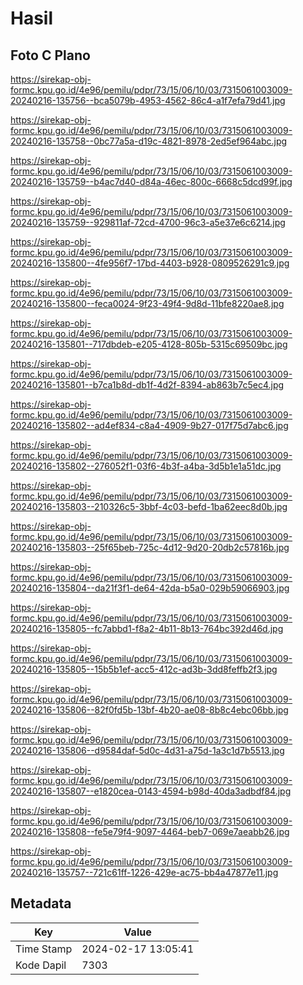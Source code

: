 # Hasil

## Foto C Plano

https://sirekap-obj-formc.kpu.go.id/4e96/pemilu/pdpr/73/15/06/10/03/7315061003009-20240216-135756--bca5079b-4953-4562-86c4-a1f7efa79d41.jpg

https://sirekap-obj-formc.kpu.go.id/4e96/pemilu/pdpr/73/15/06/10/03/7315061003009-20240216-135758--0bc77a5a-d19c-4821-8978-2ed5ef964abc.jpg

https://sirekap-obj-formc.kpu.go.id/4e96/pemilu/pdpr/73/15/06/10/03/7315061003009-20240216-135759--b4ac7d40-d84a-46ec-800c-6668c5dcd99f.jpg

https://sirekap-obj-formc.kpu.go.id/4e96/pemilu/pdpr/73/15/06/10/03/7315061003009-20240216-135759--929811af-72cd-4700-96c3-a5e37e6c6214.jpg

https://sirekap-obj-formc.kpu.go.id/4e96/pemilu/pdpr/73/15/06/10/03/7315061003009-20240216-135800--4fe956f7-17bd-4403-b928-0809526291c9.jpg

https://sirekap-obj-formc.kpu.go.id/4e96/pemilu/pdpr/73/15/06/10/03/7315061003009-20240216-135800--feca0024-9f23-49f4-9d8d-11bfe8220ae8.jpg

https://sirekap-obj-formc.kpu.go.id/4e96/pemilu/pdpr/73/15/06/10/03/7315061003009-20240216-135801--717dbdeb-e205-4128-805b-5315c69509bc.jpg

https://sirekap-obj-formc.kpu.go.id/4e96/pemilu/pdpr/73/15/06/10/03/7315061003009-20240216-135801--b7ca1b8d-db1f-4d2f-8394-ab863b7c5ec4.jpg

https://sirekap-obj-formc.kpu.go.id/4e96/pemilu/pdpr/73/15/06/10/03/7315061003009-20240216-135802--ad4ef834-c8a4-4909-9b27-017f75d7abc6.jpg

https://sirekap-obj-formc.kpu.go.id/4e96/pemilu/pdpr/73/15/06/10/03/7315061003009-20240216-135802--276052f1-03f6-4b3f-a4ba-3d5b1e1a51dc.jpg

https://sirekap-obj-formc.kpu.go.id/4e96/pemilu/pdpr/73/15/06/10/03/7315061003009-20240216-135803--210326c5-3bbf-4c03-befd-1ba62eec8d0b.jpg

https://sirekap-obj-formc.kpu.go.id/4e96/pemilu/pdpr/73/15/06/10/03/7315061003009-20240216-135803--25f65beb-725c-4d12-9d20-20db2c57816b.jpg

https://sirekap-obj-formc.kpu.go.id/4e96/pemilu/pdpr/73/15/06/10/03/7315061003009-20240216-135804--da21f3f1-de64-42da-b5a0-029b59066903.jpg

https://sirekap-obj-formc.kpu.go.id/4e96/pemilu/pdpr/73/15/06/10/03/7315061003009-20240216-135805--fc7abbd1-f8a2-4b11-8b13-764bc392d46d.jpg

https://sirekap-obj-formc.kpu.go.id/4e96/pemilu/pdpr/73/15/06/10/03/7315061003009-20240216-135805--15b5b1ef-acc5-412c-ad3b-3dd8feffb2f3.jpg

https://sirekap-obj-formc.kpu.go.id/4e96/pemilu/pdpr/73/15/06/10/03/7315061003009-20240216-135806--82f0fd5b-13bf-4b20-ae08-8b8c4ebc06bb.jpg

https://sirekap-obj-formc.kpu.go.id/4e96/pemilu/pdpr/73/15/06/10/03/7315061003009-20240216-135806--d9584daf-5d0c-4d31-a75d-1a3c1d7b5513.jpg

https://sirekap-obj-formc.kpu.go.id/4e96/pemilu/pdpr/73/15/06/10/03/7315061003009-20240216-135807--e1820cea-0143-4594-b98d-40da3adbdf84.jpg

https://sirekap-obj-formc.kpu.go.id/4e96/pemilu/pdpr/73/15/06/10/03/7315061003009-20240216-135808--fe5e79f4-9097-4464-beb7-069e7aeabb26.jpg

https://sirekap-obj-formc.kpu.go.id/4e96/pemilu/pdpr/73/15/06/10/03/7315061003009-20240216-135757--721c61ff-1226-429e-ac75-bb4a47877e11.jpg


## Metadata

| Key        | Value               |
| ---------- | ------------------- |
| Time Stamp | 2024-02-17 13:05:41 |
| Kode Dapil | 7303                |



